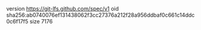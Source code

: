 version https://git-lfs.github.com/spec/v1
oid sha256:ab0740076ef131438062f3cc27376a212f28a956ddbaf0c661c14ddc0c6f17f5
size 7176
